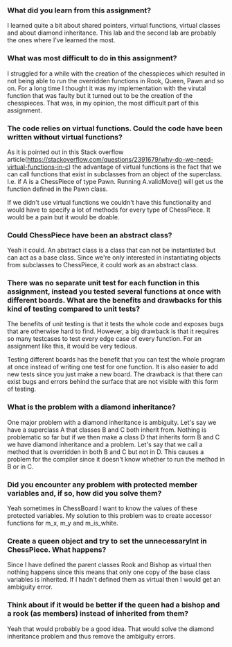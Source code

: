### What did you learn from this assignment?
I learned quite a bit about shared pointers, virtual functions, virtual classes and about diamond inheritance. This lab and the 
second lab are probably the ones where I've learned the most.

### What was most difficult to do in this assignment?
I struggled for a while with the creation of the chesspieces which resulted in not being able to run the overridden functions
in Rook, Queen, Pawn and so on. For a long time I thought it was my implementation with the virutal function that was faulty but it turned out to be the creation of the chesspieces. That was, in my opinion, the most difficult part of this assignment.

### The code relies on virtual functions. Could the code have been written without virtual functions?
As it is pointed out in this Stack overflow article(https://stackoverflow.com/questions/2391679/why-do-we-need-virtual-functions-in-c) the advantage of virtual functions is the fact that we can call functions that exist in subclasses from an object of the superclass. I.e. if A is a ChessPiece of type Pawn. Running A.validMove() will get us the function defined in the Pawn class. 

If we didn't use virtual functions we couldn't have this functionality and would have to specify a lot of methods for every type 
of ChessPiece. It would be a pain but it would be doable.

### Could ChessPiece have been an abstract class?
Yeah it could. An abstract class is a class that can not be instantiated but can act as a base class. Since we're only interested
in instantiating objects from subclasses to ChessPiece, it could work as an abstract class.

### There was no separate unit test for each function in this assignment, instead you tested several functions at once with different boards. What are the benefits and drawbacks for this kind of testing compared to unit tests?

The benefits of unit testing is that it tests the whole code and exposes bugs that are otherwise hard to find. However, a big drawback is that it requires so many testcases to test every edge case of every function. For an assignment like this, it would be very tedious.

Testing different boards has the benefit that you can test the whole program at once instead of writing one test for one function. It is also easier to add new tests since you just make a new board. The drawback is that there can exist bugs and errors behind the surface that are not visible with this form of testing.

### What is the problem with a diamond inheritance?
One major problem with a diamond inheritance is ambiguity. Let's say we have a superclass A that classes B and C both inherit from. Nothing is problematic so far but if we then make a class D that inherits form B and C we have diamond inheritance and a problem. Let's say that we call a method that is overridden in both B and C but not in D. This causes a problem for the compiler since it doesn't know whether to run the method in B or in C. 

### Did you encounter any problem with protected member variables and, if so, how did you solve them?
Yeah sometimes in ChessBoard I want to know the values of these protected variables. My solution to this problem was to create accessor functions for m_x, m_y and m_is_white. 

### Create a queen object and try to set the unnecessaryInt in ChessPiece. What happens?
Since I have defined the parent classes Rook and Bishop as virtual then nothing happens since this means that only one copy of the base class variables is inherited. If I hadn't defined them as virtual then I would get an ambiguity error. 

### Think about if it would be better if the queen had a bishop and a rook (as members) instead of inherited from them?
Yeah that would probably be a good idea. That would solve the diamond inheritance problem and thus remove the ambiguity errors.




